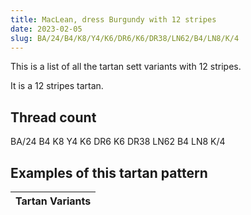 ```yaml
---
title: MacLean, dress Burgundy with 12 stripes
date: 2023-02-05
slug: BA/24/B4/K8/Y4/K6/DR6/K6/DR38/LN62/B4/LN8/K/4
---
```

This is a list of all the tartan sett variants with 12 stripes.

It is a 12 stripes tartan.


## Thread count
BA/24 B4 K8 Y4 K6 DR6 K6 DR38 LN62 B4 LN8 K/4

## Examples of this tartan pattern

| Tartan Variants |
|---------------|
